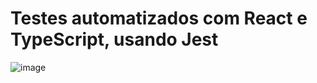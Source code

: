 <h1>Testes automatizados com React e TypeScript, usando Jest</h1>


![image](https://github.com/emilly-soares/Testes-Fomulario/assets/54116441/e2b167e1-2673-419b-8425-642a1a8c4105)

